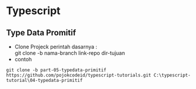 # Typescript
## Type Data Promitif
- Clone Projeck
perintah dasarnya : <br>
git clone -b nama-branch link-repo dir-tujuan
- contoh
```
git clone -b part-05-typedata-primitif https://github.com/pojokcodeid/typescript-tutorials.git C:\typescript-tutorial\04-typedata-primitif
```
